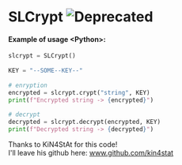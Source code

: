 # SLCrypt ![Deprecated](https://img.shields.io/badge/-Deprecated-critical)
#### Example of usage \<Python>:
```Python
slcrypt = SLCrypt()
 
KEY = "--SOME--KEY--"
 
# enryption
encrypted = slcrypt.crypt("string", KEY)
print(f"Encrypted string -> {encrypted}")
 
# decrypt
decrypted = slcrypt.decrypt(encrypted, KEY)
print(f"Decrypted string -> {decrypted}")

```
Thanks to KiN4StAt for this code!\
I'll leave his github here: www.github.com/kin4stat
